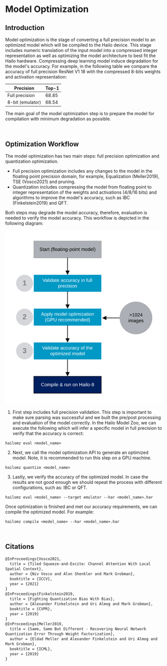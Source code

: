 # Model Optimization

## Introduction

Model optimization is the stage of converting a full precision model to an optimized model which will be compiled to the Hailo device. This stage includes numeric translation of the input model into a compressed integer representation as well as optimizing the model architecture to best fit the Hailo hardware. Compressing deep learning model induce degradation for the model's accuracy. For example, in the following table we compare the accuracy of full precision ResNet V1 18 with the compressed 8-bits weights and activation representation:

<center>

| Precision        | Top-1 |
| ---------------- | ------|
| Full precision   | 68.85 |
| 8-bit (emulator) | 68.54 |

</center>

The main goal of the model optimization step is to prepare the model for compilation with minimum degradation as possible.

<br>

## Optimization Workflow

The model optimization has two main steps: full precision optimization and quantization optimization.

- Full precision optimization includes any changes to the model in the floating point precision domain, for example, Equalization (Meller2019), TSE (Vosco2021) and pruning.
- Quantization includes compressing the model from floating point to integer representation of the weights and activations (4/8/16 bits) and algorithms to improve the model's accuracy, such as IBC (Finkelstein2019) and QFT.

Both steps may degrade the model accuracy, therefore, evaluation is needed to verify the model accuracy. This workflow is depicted in the following diagram:

<p align="center">
  <img src="images/quant_flow.svg" />
</p>

1. First step includes full precision validation. This step is important to make sure parsing was successful and we built the pre/post processing and evaluation of the model correctly. In the Hailo Model Zoo, we can execute the following which will infer a specific model in full precision to verify that the accuracy is correct:
  ```
  hailomz eval <model_name>
  ```

2. Next, we call the model optimization API to generate an optimized model. Note, it is recommended to run this step on a GPU machine.
  ```
  hailomz quantize <model_name>
  ```

3. Lastly, we verify the accuracy of the optimized model. In case the results are not good enough we should repeat the process with different configurations, such as: IBC or QFT.
  ```
  hailomz eval <model_name> --target emulator --har <model_name>.har
  ```

Once optimization is finished and met our accuracy requirements, we can compile the optimized model. For example:
```
hailomz compile <model_name> --har <model_name>.har
```

<br>

## Citations

```
@InProceedings{Vosco2021,
  title = {Tiled Squeeze-and-Excite: Channel Attention With Local Spatial Context},
  author = {Niv Vosco and Alon Shenkler and Mark Grobman},
  booktitle = {ICCV},
  year = {2021}
}
@InProceedings{Finkelstein2019,
  title = {Fighting Quantization Bias With Bias},
  author = {Alexander Finkelstein and Uri Almog and Mark Grobman},
  booktitle = {CVPR},
  year = {2019}
}
@InProceedings{Meller2019,
  title = {Same, Same But Different - Recovering Neural Network Quantization Error Through Weight Factorization},
  author = {Eldad Meller and Alexander Finkelstein and Uri Almog and Mark Grobman},
  booktitle = {ICML},
  year = {2019}
}
```